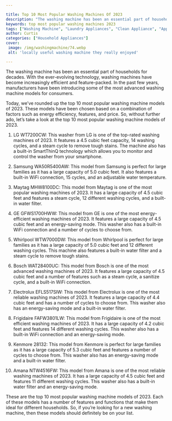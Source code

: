 ```yaml
---

title: Top 10 Most Popular Washing Machines Of 2023
description: "The washing machine has been an essential part of households for decades. With the ever-evolving technology, washing machines have...get the full scoop"
keywords: top most popular washing machines 2023
tags: ["Washing Machine", "Laundry Appliances", "Clean Appliance", "Appliance Guide"]
author: Curtis
categories: ["Household Appliances"]
cover: 
 image: /img/washingmachine/74.webp
 alt: 'locally useful washing machine they really enjoyed'

---
```


The washing machine has been an essential part of households for decades. With the ever-evolving technology, washing machines have become increasingly efficient and feature-packed. In the past few years, manufacturers have been introducing some of the most advanced washing machine models for consumers.

Today, we’ve rounded up the top 10 most popular washing machine models of 2023. These models have been chosen based on a combination of factors such as energy efficiency, features, and price. So, without further ado, let’s take a look at the top 10 most popular washing machine models of 2023.

1. LG WT7200CW: This washer from LG is one of the top-rated washing machines of 2023. It features a 4.5 cubic feet capacity, 14 washing cycles, and a steam cycle to remove tough stains. The machine also has a built-in SmartThinQ technology which allows you to monitor and control the washer from your smartphone.

2. Samsung WA50R5400AW: This model from Samsung is perfect for large families as it has a large capacity of 5.0 cubic feet. It also features a built-in WiFi connection, 15 cycles, and an adjustable water temperature.

3. Maytag MHW8100DC: This model from Maytag is one of the most popular washing machines of 2023. It has a large capacity of 4.5 cubic feet and features a steam cycle, 12 different washing cycles, and a built-in water filter.

4. GE GFWS1700HWW: This model from GE is one of the most energy-efficient washing machines of 2023. It features a large capacity of 4.5 cubic feet and an energy-saving mode. This washer also has a built-in WiFi connection and a number of cycles to choose from.

5. Whirlpool WTW7000DW: This model from Whirlpool is perfect for large families as it has a large capacity of 5.0 cubic feet and 12 different washing cycles. This machine also features a built-in water filter and a steam cycle to remove tough stains.

6. Bosch WAT28400UC: This model from Bosch is one of the most advanced washing machines of 2023. It features a large capacity of 4.5 cubic feet and a number of features such as a steam cycle, a sanitize cycle, and a built-in WiFi connection.

7. Electrolux EFLS517SIW: This model from Electrolux is one of the most reliable washing machines of 2023. It features a large capacity of 4.4 cubic feet and has a number of cycles to choose from. This washer also has an energy-saving mode and a built-in water filter.

8. Frigidaire FAFW3801LW: This model from Frigidaire is one of the most efficient washing machines of 2023. It has a large capacity of 4.2 cubic feet and features 14 different washing cycles. This washer also has a built-in WiFi connection and an energy-saving mode.

9. Kenmore 28132: This model from Kenmore is perfect for large families as it has a large capacity of 5.3 cubic feet and features a number of cycles to choose from. This washer also has an energy-saving mode and a built-in water filter.

10. Amana NTW4516FW: This model from Amana is one of the most reliable washing machines of 2023. It has a large capacity of 4.5 cubic feet and features 11 different washing cycles. This washer also has a built-in water filter and an energy-saving mode.

These are the top 10 most popular washing machine models of 2023. Each of these models has a number of features and functions that make them ideal for different households. So, if you’re looking for a new washing machine, then these models should definitely be on your list.
